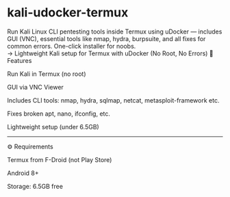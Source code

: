 # kali-udocker-termux
Run Kali Linux CLI pentesting tools inside Termux using uDocker — includes GUI (VNC), essential tools like nmap, hydra, burpsuite, and all fixes for common errors. One-click installer for noobs.  
-> Lightweight Kali setup for Termux with uDocker (No Root, No Errors)
🚀 Features

Run Kali in Termux (no root)

GUI via VNC Viewer

Includes CLI tools: nmap, hydra, sqlmap, netcat, metasploit-framework etc.

Fixes broken apt, nano, ifconfig, etc.

Lightweight setup (under 6.5GB)



---

⚙️ Requirements

Termux from F-Droid (not Play Store)

Android 8+

Storage: 6.5GB free
